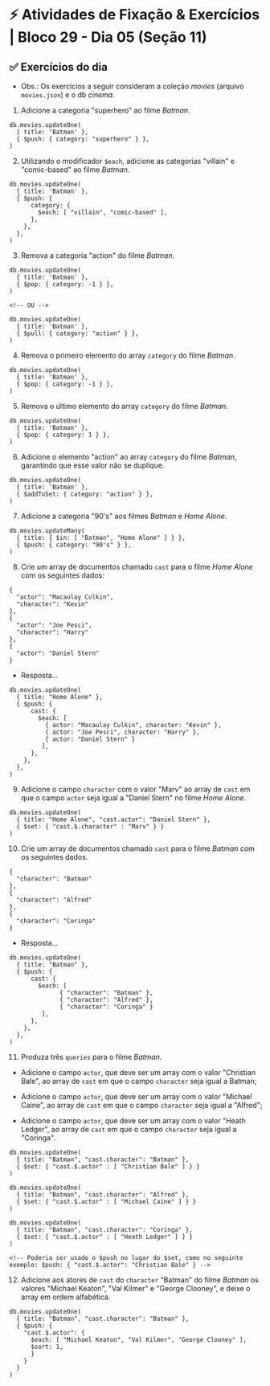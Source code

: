 # ⚡ Atividades de Fixação & Exercícios | Bloco 29 - Dia 05 (Seção 11)

## ✅ Exercícios do dia

- Obs.: Os exercícios a seguir consideram a coleção *movies* (arquivo `movies.json`) e o db *cinema*.

1. Adicione a categoria "superhero" ao filme *Batman*.
```
db.movies.updateOne(
  { title: 'Batman' },
  { $push: { category: "superhero" } },
)
```

2. Utilizando o modificador `$each`, adicione as categorias "villain" e "comic-based" ao filme *Batman*.
```
db.movies.updateOne(
  { title: 'Batman' },
  { $push: {
      category: {
        $each: [ "villain", "comic-based" ],
      },
    },
  },
)
```

3. Remova a categoria "action" do filme *Batman*.
```
db.movies.updateOne(
  { title: 'Batman' },
  { $pop: { category: -1 } },
)

<!-- OU -->

db.movies.updateOne(
  { title: 'Batman' },
  { $pull: { category: "action" } },
)
```

4. Remova o primeiro elemento do array `category` do filme *Batman*.
```
db.movies.updateOne(
  { title: 'Batman' },
  { $pop: { category: -1 } },
)
```

5. Remova o último elemento do array `category` do filme *Batman*.
```
db.movies.updateOne(
  { title: 'Batman' },
  { $pop: { category: 1 } },
)
```

6. Adicione o elemento "action" ao array `category` do filme *Batman*, garantindo que esse valor não se duplique.
```
db.movies.updateOne(
  { title: 'Batman' },
  { $addToSet: { category: "action" } },
)
```

7. Adicione a categoria "90's" aos filmes *Batman* e *Home Alone*.
```
db.movies.updateMany(
  { title: { $in: [ "Batman", "Home Alone" ] } },
  { $push: { category: "90's" } },
)
```

8. Crie um array de documentos chamado `cast` para o filme *Home Alone* com os seguintes dados:
```
{
  "actor": "Macaulay Culkin",
  "character": "Kevin"
},
{
  "actor": "Joe Pesci",
  "character": "Harry"
},
{
  "actor": "Daniel Stern"
}
```
- Resposta...
```
db.movies.updateOne(
  { title: "Home Alone" },
  { $push: {
      cast: {
        $each: [ 
          { actor: "Macaulay Culkin", character: "Kevin" },
          { actor: "Joe Pesci", character: "Harry" },
          { actor: "Daniel Stern" }
         ],
      },
    },
  },
)
```

9. Adicione o campo `character` com o valor "Marv" ao array de `cast` em que o campo `actor` seja igual a "Daniel Stern" no filme *Home Alone*.
```
db.movies.updateOne(
  { title: "Home Alone", "cast.actor": "Daniel Stern" },
  { $set: { "cast.$.character" : "Marv" } }
)
```

10. Crie um array de documentos chamado `cast` para o filme *Batman* com os seguintes dados.
```
{
  "character": "Batman"
},
{
  "character": "Alfred"
},
{
  "character": "Coringa"
}
```
- Resposta...
```
db.movies.updateOne(
  { title: "Batman" },
  { $push: {
      cast: {
        $each: [ 
              { "character": "Batman" },
              { "character": "Alfred" },
              { "character": "Coringa" }
         ],
      },
    },
  },
)
```

11. Produza três `queries` para o filme *Batman*.
- Adicione o campo `actor`, que deve ser um array com o valor "Christian Bale", ao array de `cast` em que o campo `character` seja igual a Batman;

- Adicione o campo `actor`, que deve ser um array com o valor "Michael Caine", ao array de `cast` em que o campo `character` seja igual a "Alfred";

- Adicione o campo `actor`, que deve ser um array com o valor "Heath Ledger", ao array de `cast` em que o campo `character` seja igual a "Coringa".
```
db.movies.updateOne(
  { title: "Batman", "cast.character": "Batman" },
  { $set: { "cast.$.actor" : [ "Christian Bale" ] } }
)

db.movies.updateOne(
  { title: "Batman", "cast.character": "Alfred" },
  { $set: { "cast.$.actor" : [ "Michael Caine" ] } }
)

db.movies.updateOne(
  { title: "Batman", "cast.character": "Coringa" },
  { $set: { "cast.$.actor" : [ "Heath Ledger" ] } }
)

<!-- Poderia ser usado o $push no lugar do $set, como no seguinte exemplo: $push: { "cast.$.actor": "Christian Bale" } -->
```

12. Adicione aos atores de `cast` do `character` "Batman" do filme *Batman* os valores "Michael Keaton", "Val Kilmer" e "George Clooney", e deixe o array em ordem alfabética.
```
db.movies.updateOne(
  { title: "Batman", "cast.character": "Batman" },
  { $push: {
    "cast.$.actor": {
      $each: [ "Michael Keaton", "Val Kilmer", "George Clooney" ],
      $sort: 1,
      }
    } 
  }
)
```